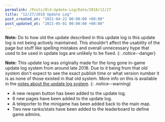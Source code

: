 ```yaml
---
permalink: /Posts/Old-Update-Log/Date/2018/12/27
title: "12/27/2018 Update Log"
post_created_at: "2021-04-22 00:00:00 +00:00"
post_updated_at: "2021-05-01 00:00:00 +00:00"
---
```


**Note:** Do to how old the update described in this update log is this update log is not being actively maintained. This shouldn't affect the usability of the page but stuff like spelling mistakes and overall unnecessary hype that used to be used in update logs are unlikely to be fixed.
{: .notice--danger}

**Note:** This update log was originally made for the long gone in-game update log system from around late 2018. Due to it being from that old system don't expect to see the exact publish time or what version number it is as none of those existed in that old system. More info on this is available in the [notes about the update log system](https://bobdevstudio.github.io/RBAP-Wiki/Posts/Update-Log-Notes).
{: .notice--warning}

* A new reopen button has been added to the update log.
* 6 new pages have been added to the update log.
* A teleporter to the minigame has been added back to the main map.
* Two new ranks/stats have been added to the leaderboard to define game admins.